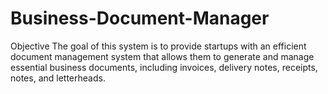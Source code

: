 # Business-Document-Manager
Objective  The goal of this system is to provide startups with an efficient document management system that allows them to generate and manage essential business documents, including invoices, delivery notes, receipts, notes, and letterheads. 
